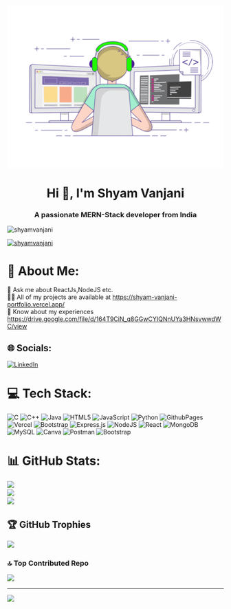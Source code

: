 
<p align="center">
  <img src="https://raw.githubusercontent.com/AswinBarath/AswinBarath/master/coding.gif" alt="MasterHead">
</p>

<h1 align="center">Hi 👋, I'm Shyam Vanjani</h1>
<h3 align="center">A passionate MERN-Stack developer from India</h3>


<p align="left"> <img src="https://komarev.com/ghpvc/?username=shyamvanjani&label=Profile%20views&color=0e75b6&style=flat" alt="shyamvanjani" /> </p>

<p align="left"> <a href="https://github.com/ryo-ma/github-profile-trophy"><img src="https://github-profile-trophy.vercel.app/?username=shyamvanjani" alt="shyamvanjani" /></a> </p>

# 💫 About Me:
💬 Ask me about ReactJs,NodeJS etc.<br>👨‍💻 All of my projects are available at https://shyam-vanjani-portfolio.vercel.app/<br>📄 Know about my experiences https://drive.google.com/file/d/164T9CiN_q8GGwCYIQNnUYa3HNsvwwdWC/view


## 🌐 Socials:
[![LinkedIn](https://img.shields.io/badge/LinkedIn-%230077B5.svg?logo=linkedin&logoColor=white)](https://www.linkedin.com/in/shyam-vanjani/) 

# 💻 Tech Stack:
![C](https://img.shields.io/badge/c-%2300599C.svg?style=for-the-badge&logo=c&logoColor=white) ![C++](https://img.shields.io/badge/c++-%2300599C.svg?style=for-the-badge&logo=c%2B%2B&logoColor=white) ![Java](https://img.shields.io/badge/java-%23ED8B00.svg?style=for-the-badge&logo=openjdk&logoColor=white) ![HTML5](https://img.shields.io/badge/html5-%23E34F26.svg?style=for-the-badge&logo=html5&logoColor=white) ![JavaScript](https://img.shields.io/badge/javascript-%23323330.svg?style=for-the-badge&logo=javascript&logoColor=%23F7DF1E) ![Python](https://img.shields.io/badge/python-3670A0?style=for-the-badge&logo=python&logoColor=ffdd54) ![GithubPages](https://img.shields.io/badge/github%20pages-121013?style=for-the-badge&logo=github&logoColor=white) ![Vercel](https://img.shields.io/badge/vercel-%23000000.svg?style=for-the-badge&logo=vercel&logoColor=white) ![Bootstrap](https://img.shields.io/badge/bootstrap-%238511FA.svg?style=for-the-badge&logo=bootstrap&logoColor=white) ![Express.js](https://img.shields.io/badge/express.js-%23404d59.svg?style=for-the-badge&logo=express&logoColor=%2361DAFB) ![NodeJS](https://img.shields.io/badge/node.js-6DA55F?style=for-the-badge&logo=node.js&logoColor=white) ![React](https://img.shields.io/badge/react-%2320232a.svg?style=for-the-badge&logo=react&logoColor=%2361DAFB) ![MongoDB](https://img.shields.io/badge/MongoDB-%234ea94b.svg?style=for-the-badge&logo=mongodb&logoColor=white) ![MySQL](https://img.shields.io/badge/mysql-4479A1.svg?style=for-the-badge&logo=mysql&logoColor=white) ![Canva](https://img.shields.io/badge/Canva-%2300C4CC.svg?style=for-the-badge&logo=Canva&logoColor=white) ![Postman](https://img.shields.io/badge/Postman-FF6C37?style=for-the-badge&logo=postman&logoColor=white) ![Bootstrap](https://img.shields.io/badge/bootstrap-%238511FA.svg?style=for-the-badge&logo=bootstrap&logoColor=white)
# 📊 GitHub Stats:
![](https://github-readme-stats.vercel.app/api?username=shyamvanjani&theme=dark&hide_border=false&include_all_commits=false&count_private=false)<br/>
![](https://github-readme-streak-stats.herokuapp.com/?user=shyamvanjani&theme=dark&hide_border=false)<br/>
![](https://github-readme-stats.vercel.app/api/top-langs/?username=shyamvanjani&theme=dark&hide_border=false&include_all_commits=false&count_private=false&layout=compact)

## 🏆 GitHub Trophies
![](https://github-profile-trophy.vercel.app/?username=shyamvanjani&theme=radical&no-frame=false&no-bg=true&margin-w=4)

### 🔝 Top Contributed Repo
![](https://github-contributor-stats.vercel.app/api?username=shyamvanjani&limit=5&theme=dark&combine_all_yearly_contributions=true)

---
[![](https://visitcount.itsvg.in/api?id=shyamvanjani&icon=0&color=0)](https://visitcount.itsvg.in)

